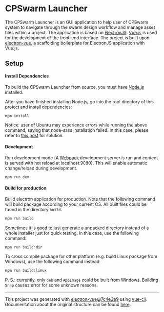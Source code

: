 #  CPSwarm Launcher
The CPSwarm Launcher is an GUI application to help user of CPSwarm system to navigate through the swarm design workflow and manage asset files within a project. The application is based on [ElectronJS](https://electronjs.org/). [Vue.js](https://vuejs.org/) is used for the development of the front-end interface. The project is built upon [electron-vue](https://github.com/SimulatedGREG/electron-vue), a scaffolding boilerplate for ElectronJS application with Vue.js.
  
 

##  Setup

#### Install Dependencies
To build the CPSwarm Launcher from source, you must have [Node.js](https://nodejs.org) installed.

After you have finished installing Node.js, go into the root directory of this project and install dependencies:  

``` bash
npm install
```
Notice: user of Ubuntu may experience errors while running the above command, saying that node-sass installation failed. In this case, please refer to [this post](https://github.com/sass/node-sass/issues/1601#issuecomment-229083157) for solution.

#### Development
Run development mode (A [Webpack](https://webpack.js.org/) development server is run and content is served with hot reload at localhost:9080). This will enable automatic change/reload during development.
``` bash  
npm run dev
```

#### Build for production

Build electron application for production. Note that the following command will build package according to your current OS. All built files could be found in the directory ``build``.
``` bash
npm run build
```  
Sometimes it is good to just generate a unpacked directory instead of a whole installer just for quick testing. In this case, use the following command:
```bash
npm run build:dir
```


To cross compile package for other platform (e.g. build Linux package from Windows), use the following command instead:
```bash
npm run build:linux
```  
P. S.: currently, only ``deb`` and ``AppImage`` could be built from Windows. Building ``Snap`` causes error for some unknown reasons. 

---

This project was generated with [electron-vue](https://github.com/SimulatedGREG/electron-vue)@[7c4e3e9](https://github.com/SimulatedGREG/electron-vue/tree/7c4e3e90a772bd4c27d2dd4790f61f09bae0fcef) using [vue-cli](https://github.com/vuejs/vue-cli). Documentation about the original structure can be found [here](https://simulatedgreg.gitbooks.io/electron-vue/content/index.html).
